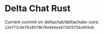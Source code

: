 # Delta Chat Rust

Current commit on deltachat/deltachate-core: `12ef73c8e76185f9b78e844ea673025f56a959ab`.
